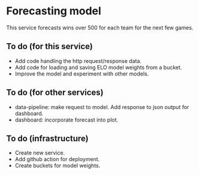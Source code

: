 # Forecasting model

This service forecasts wins over 500 for each team for the next few games.

## To do (for this service)
- Add code handling the http request/response data.
- Add code for loading and saving ELO model weights from a bucket.
- Improve the model and experiment with other models.

## To do (for other services)
- data-pipeline: make request to model. Add response to json output for dashboard.
- dashboard: incorporate forecast into plot.

## To do (infrastructure)
- Create new service.
- Add github action for deployment.
- Create buckets for model weights.
